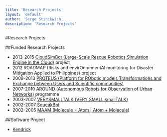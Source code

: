 ```yaml
---
title: 'Research Projects'
layout: 'default'
author: 'Serge Stinckwich'
description: 'Research Projects'
---
```

#Research Projects

##Funded Research Projects
- 2013-2015 [CloudSimBot (Large-Scale Rescue Robotics Simulation Engine in the Cloud)](http://www.doesnotunderstand.org/public/CloudSimBot.html) project
- 2012 ROADMAP (Risks and envirOnnementAl monitoring for Disaster Mitigation Applied to Philippines) project
- 2009-2013 [PROTEUS (Platform for RObotic models Transformations and Exchange between Users and Scientific communities)](http://www.anr-proteus.fr/)
- 2007-2010 [AROUND (Autonomous Robots for Observation of Urban Networks)](http://www.doesnotunderstand.org/public/AROUND.html) programme
- 2003-2007 [VERYSMALLTALK (VERY SMALL smallTALK)](http://vst.ensm-douai.fr/VerySmallTalk)
- 2002-2007 [SqueakBot](http://wiki.laptop.org/go/Projects/SqueakBot)
- 2002-2005 [MAAM (Molecule = Atom | Atom + Molecule)](http://dominique.duhaut.free.fr/maam/)

##Software Project
- [Kendrick](https://github.com/UMMISCO/Kendrick)